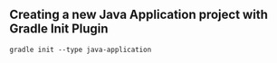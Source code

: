 ## Creating a new Java Application project with Gradle Init Plugin
`gradle init --type java-application`